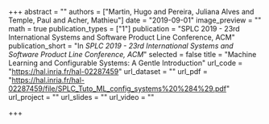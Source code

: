 +++
abstract = ""
authors = ["Martin, Hugo and Pereira, Juliana Alves and Temple, Paul and Acher, Mathieu"]
date = "2019-09-01"
image_preview = ""
math = true
publication_types = ["1"]
publication = "SPLC 2019 - 23rd International Systems and Software Product Line Conference, ACM"
publication_short = "In *SPLC 2019 - 23rd International Systems and Software Product Line Conference, ACM*"
selected = false
title = "Machine Learning and Configurable Systems: A Gentle Introduction"
url_code = "https://hal.inria.fr/hal-02287459"
url_dataset = ""
url_pdf = "https://hal.inria.fr/hal-02287459/file/SPLC_Tuto_ML_config_systems%20%284%29.pdf"
url_project = ""
url_slides = ""
url_video = ""

+++
